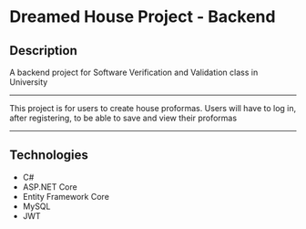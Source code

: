 # Dreamed House Project - Backend

## Description

A backend project for Software Verification and Validation class in University

---

This project is for users to create house proformas. Users will have to log in, after registering, to be able to save and view their proformas

---

## Technologies

* C#
* ASP.NET Core
* Entity Framework Core
* MySQL
* JWT
